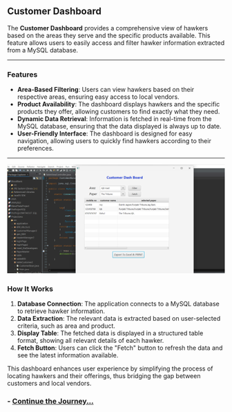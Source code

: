 ## Customer Dashboard

The **Customer Dashboard** provides a comprehensive view of hawkers based on the areas
 they serve and the specific products available. This feature allows users to easily 
 access and filter hawker information extracted from a MySQL database.
<hr>

### Features

- **Area-Based Filtering**: Users can view hawkers based on their respective areas, ensuring easy access to local vendors.
- **Product Availability**: The dashboard displays hawkers and the specific products they offer, allowing customers to find exactly what they need.
- **Dynamic Data Retrieval**: Information is fetched in real-time from the MySQL database, ensuring that the data displayed is always up to date.
- **User-Friendly Interface**: The dashboard is designed for easy navigation, allowing users to quickly find hawkers according to their preferences.
<hr>

<img src="assets/customerDashBoard.png" alt="Paper" width="850"/>

### How It Works

1. **Database Connection**: The application connects to a MySQL database to retrieve hawker information.
2. **Data Extraction**: The relevant data is extracted based on user-selected criteria, such as area and product.
3. **Display Table**: The fetched data is displayed in a structured table format, showing all relevant details of each hawker.
4. **Fetch Button**: Users can click the "Fetch" button to refresh the data and see the latest information available.

This dashboard enhances user experience by simplifying the process of locating hawkers and their offerings, thus bridging the gap between customers and local vendors.

### - [Continue the Journey...](Page8.md)